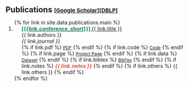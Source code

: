 <!-- <h1 id="publications"></h1>

<h2 style="margin: 60px 0px 10px;">Publications <temp style="font-size:15px;">[</temp><a href="https://scholar.google.com/citations?user=4DbuyrgAAAAJ&hl=en" target="_blank" style="font-size:15px;">Google Scholar</a><temp style="font-size:15px;">]</temp><temp style="font-size:15px;">[</temp><a href="https://dblp.org/pid/222/6222.html" target="_blank" style="font-size:15px;">DBLP</a><temp style="font-size:15px;">]</temp></h2>

<ul style="margin:0 0 8px;">
<li><strong><span style="color: #13825d">[MSR'25]</span></strong> <strong> SnipGen: A Mining Repository Framework for Evaluating LLMs for Code.</strong>
 <br/><strong>Daniel Rodriguez-Cardenas</strong>, Alejandro Velasco, and Denys Poshyvanyk. 
 <br/><em>Proceedings of the IEEE/ACM 47th International Conference on Software Engineering.</em> 
</li>
</ul>

<ul style="margin:0 0 8px;">
<li><strong><span style="color: #13825d">[ICST'25]</span></strong> <strong> Testing Practices, Challenges, and Developer Perspectives in Open-Source IoT Platforms.</strong>
 <br/><strong>Daniel Rodriguez-Cardenas</strong>,Safwat Ali Khan, Prianka Mandal, Adwait Nadkarni, Kevin Moran, and Denys Poshyvanyk.
 <br/><em>Proceedings of the 18thIEEE International Conference on Software Testing, Verification and Validation.</em> 
</li>
</ul>
<ul style="margin:0 0 8px;">
<li><strong><span style="color: #13825d">[preprint]</span></strong> <strong> On Explaining (Large) Language Models For Code Using Global Code-Based Explanations.</strong>
 <br/>David N. Palacio, Dipin Khati, <strong>Daniel Rodriguez-Cardenas</strong>,Alejandro Velasco, and Denys Poshyvanyk. 
</li>
</ul>

<ul style="margin:0 0 8px;">
<li><strong><span style="color: #13825d">[ICSE'25-NIER]</span></strong> <strong> How Propense Are Large Language Models at Producing Code Smells? A Benchmarking Study.</strong>
 <br/>Alejandro Velasco, <strong>Daniel Rodriguez-Cardenas</strong>, David N. Palacio, Luftar Rahman Alif, and Denys Poshyvanyk. 
 <br/><em>Proceedings of the 47th IEEE/ACM International Conference on Software Engineering.</em>
</li>
</ul>

<ul style="margin:0 0 8px;">
<li><strong><span style="color: #13825d">[ICSE'24-NIER]</span></strong> <strong> Which Syntactic Capabilities Are Statistically Learned by Masked Language Models for Code?.</strong>
 <br/>Alejandro Velasco, <strong>Daniel Rodriguez-Cardenas</strong>, David N. Palacio, and Denys Poshyvanyk. 
 <br/><em>Proceedings of the 46th IEEE/ACM International Conference on Software Engineering.</em>
</li>
</ul>

<ul style="margin:0 0 8px;">
<li><strong><span style="color: #13825d">[ICSME'23]</span></strong> <strong> Benchmarking Causal Study to Interpret Large Language Models for Source Code.</strong>
 <br/> <strong>Daniel Rodriguez-Cardenas</strong>, David N. Palacio, and Denys Poshyvanyk. 
 <br/><em>Proceedings of the 39th International Conference on Software Maintenance and Evolution.</em>
</li>
</ul>



**Yan, Y.**, Cooper, N., Moran, K., Bavota, G., Poshyvanyk, D., and Rich, S., “Enhancing Code Understanding for Impact Analysis by Combining Transformers and Program Dependence Graphs”, in Proceedings of the ACM International Conference on the Foundations of Software Engineering (FSE’24), Porto de Galinhas, Brazil, July 15-19, 2024.

**Yan, Y.**, Cooper, N., Chaparro, O., Moran, K., and Poshyvanyk, D., “Semantic GUI Scene Learning and Video Alignment for Detecting Duplicate Video-based Bug Reports”, in Proceedings of the 46th IEEE/ACM International Conference on Software Engineering (ICSE’24), Lisbon, Portugal, April 14-20, 2024

**Yan, Y.**, “On Improving Management of Duplicate Video-Based Bug Reports”, in Proceedings of the 46th IEEE/ACM International Conference on Software Engineering (ICSE’24), Doctoral Smposium, Lisbon, Portugal, April 14-20, 2024

Chen, A., **Yan, Y.**, and Poshyvanyk, D. “ACER: An AST-based Call Graph Generator Framework”, in Proceedings of the 23rd International Working Conference on Source Code Analysis and Manipulation (SCAM’23), Bogotà, Colombia, October 2-3th, 2023 -->




<h2 style="margin: 60px 0px 10px;">Publications <temp style="font-size:15px;">[</temp><a href="https://scholar.google.com/citations?user=4DbuyrgAAAAJ&hl=en" target="_blank" style="font-size:15px;">Google Scholar</a><temp style="font-size:15px;">]</temp><temp style="font-size:15px;">[</temp><a href="https://dblp.org/pid/222/6222.html" target="_blank" style="font-size:15px;">DBLP</a><temp style="font-size:15px;">]</temp></h2>
<div class="publications">
<ol class="bibliography">
{% for link in site.data.publications.main %}
<li>
<div class="pub-row">
 <!-- <div class="col-sm-3 abbr" style="position: relative;padding-right: 15px;padding-left: 15px;">
    <img src="{{ link.image }}" class="teaser img-fluid z-depth-1" style="width=100;height=40%">
            <abbr class="badge">{{ link.conference_short }}</abbr>
  </div>-->
  <div class="col-sm-9" style="position: relative;padding-right: 15px;padding-left: 20px;">
      <div class="title"><a href="{{ link.pdf }}"><strong><span style="color: #13825d">[{{link.conference_short}}] </span></strong>{{ link.title }}</a></div>
      <div class="author">{{ link.authors }}</div>
      <div class="periodical"><em>{{ link.journal }}</em>
      </div>
    <div class="links">
      {% if link.pdf %} 
      <a href="{{ link.pdf }}" class="btn btn-sm z-depth-0" role="button" target="_blank" style="font-size:12px;">PDF</a>
      {% endif %}
      {% if link.code %} 
      <a href="{{ link.code }}" class="btn btn-sm z-depth-0" role="button" target="_blank" style="font-size:12px;">Code</a>
      {% endif %}
      {% if link.page %} 
      <a href="{{ link.page }}" class="btn btn-sm z-depth-0" role="button" target="_blank" style="font-size:12px;">Project Page</a>
      {% endif %}
      {% if link.data %} 
      <a href="{{ link.data }}" class="btn btn-sm z-depth-0" role="button" target="_blank" style="font-size:12px;">Dataset</a>
      {% endif %}
      {% if link.bibtex %} 
      <a href="{{ link.bibtex }}" class="btn btn-sm z-depth-0" role="button" target="_blank" style="font-size:12px;">BibTex</a>
      {% endif %}
      {% if link.notes %} 
      <strong> <i style="color:#e74d3c">{{ link.notes }}</i></strong>
      {% endif %}
      {% if link.others %} 
      {{ link.others }}
      {% endif %}
    </div>
  </div>
</div>
</li>
{% endfor %}

<!-- <li>
<div class="pub-row">
  <div class="col-sm-3 abbr" style="position: relative;padding-right: 15px;padding-left: 15px;">
    <img src="https://img.yliu.me/teaser/MTL_CVPR.png" class="teaser img-fluid z-depth-1">
            <abbr class="badge">CVPR</abbr>
  </div>
  <div class="col-sm-9" style="position: relative;padding-right: 15px;padding-left: 20px;">
      <div class="title"><a href="https://openaccess.thecvf.com/content_CVPR_2019/html/Sun_Meta-Transfer_Learning_for_Few-Shot_Learning_CVPR_2019_paper.html">Meta-Transfer Learning for Few-Shot Learning</a></div>
      <div class="author">Qianru Sun*, <strong>Yaoyao Liu*</strong>, Tat-Seng Chua, Bernt Schiele <br> (* Equal contribution)</div>
      <div class="periodical"><em>IEEE/CVF Conference on Computer Vision and Pattern Recognition <strong>(CVPR)</strong>, 2019.</em>
      </div>
    <div class="links">
      <a href="https://openaccess.thecvf.com/content_CVPR_2019/papers/Sun_Meta-Transfer_Learning_for_Few-Shot_Learning_CVPR_2019_paper.pdf" class="btn btn-sm z-depth-0" role="button" target="_blank" style="font-size:12px;">PDF</a>
      <a href="https://github.com/yaoyao-liu/meta-transfer-learning" class="btn btn-sm z-depth-0" role="button" target="_blank" style="font-size:12px;">Code</a>
      <a href="https://lyy.mpi-inf.mpg.de/mtl/" class="btn btn-sm z-depth-0" role="button" target="_blank" style="font-size:12px;">Project Page</a>
      <a href="https://dblp.uni-trier.de/rec/conf/cvpr/SunLCS19.html?view=bibtex" class="btn btn-sm z-depth-0" role="button" target="_blank" style="font-size:12px;">BibTex</a>
<br>
<strong> <a style="color:#e74d3c; font-weight:600" href="https://scholar.google.com/citations?view_op=view_citation&hl=en&user=Uf9GqRsAAAAJ&citation_for_view=Uf9GqRsAAAAJ:bEWYMUwI8FkC"><i id="total_citation_mtl">800+</i><i style="color:#e74d3c; font-weight:600"> Citations • </i></a><a href="https://github.com/yaoyao-liu/meta-transfer-learning" target="_blank" rel="noopener"><i style="color:#e74d3c; font-weight:600" id="githubstars_mtl">600+</i><i style="color:#e74d3c; font-weight:600"> GitHub Stars</i></a> <a style="color:#e74d3c; font-weight:600" href="https://www.comp.nus.edu.sg/news/2019-cvpr-research/">• <i>Featured in NUS News</i></a></strong>
<br>
<strong><a style="color:#e74d3c; font-weight:600" href="https://scholar.google.com/citations?hl=en&view_op=list_hcore&venue=FXe-a9w0eycJ.2024&vq=en&cstart=60"><i>Top 100 Most Cited CVPR Papers over the Last Five Years</i></a></strong>
  <script>
  githubStars("yaoyao-liu/meta-transfer-learning", function(stars) {
  var startext = document.getElementById("githubstars_mtl");
        startext.innerHTML=stars;
  });
  </script>-->
  <script>
      $(document).ready(function () {
          
          var gsDataBaseUrl = 'https://raw.githubusercontent.com/danielrcardenas/danielrcardenas.github.io/refs/heads/master'
          
          $.getJSON(gsDataBaseUrl + "google-scholar-stats/gs_data.json", function (data) {
              var totalCitation = data['publications']['4DbuyrgAAAAJ:8k81kl-MbHgC']['num_citations']
              document.getElementById('total_citation_mtl').innerHTML = totalCitation;
              var citationEles = document.getElementsByClassName('show_paper_citations')
              Array.prototype.forEach.call(citationEles, element => {
                  var paperId = element.getAttribute('data')
                  var numCitations = data['publications'][paperId]['num_citations']
                  element.innerHTML = '| Citations: ' + numCitations;
              });
          });
      })
  </script>
 

</ol>
</div>




